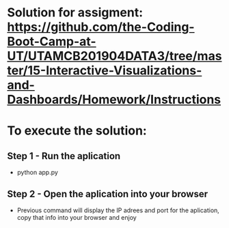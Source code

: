 # Solution for assigment: https://github.com/the-Coding-Boot-Camp-at-UT/UTAMCB201904DATA3/tree/master/15-Interactive-Visualizations-and-Dashboards/Homework/Instructions


# To execute the solution:

## Step 1 - Run the aplication

* python app.py 

## Step 2 - Open the aplication into your browser

* Previous command will display the IP adrees and port for the aplication, copy that info into your browser and enjoy 


